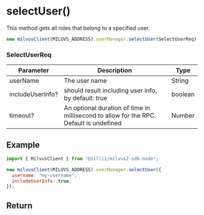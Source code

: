 # selectUser()

This method gets all roles that belong to a specified user.

```javascript
new milvusClient(MILUVS_ADDRESS).userManager.selectUser(SelectUserReq);
```

### SelectUserReq

| Parameter        | Description                                                                            | Type    |
| ---------------- | -------------------------------------------------------------------------------------- | ------- |
| userName         | The user name                                                                          | String  |
| includeUserInfo? | should result including user info, by default: true                                    | boolean |
| timeout?         | An optional duration of time in millisecond to allow for the RPC. Default is undefined | Number  |

## Example

```javascript
import { MilvusClient } from "@zilliz/milvus2-sdk-node";

new milvusClient(MILUVS_ADDRESS).userManager.selectUser({
  username: "my-username",
  includeUserInfo: true,
});
```

## Return
